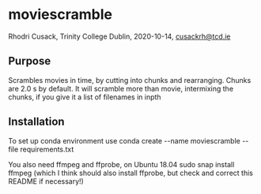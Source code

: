 # moviescramble
Rhodri Cusack, Trinity College Dublin, 2020-10-14, cusackrh@tcd.ie

## Purpose 
Scrambles movies in time, by cutting into chunks and rearranging. Chunks are 2.0 s by default. It will scramble more than movie, intermixing the chunks, if you give it a list of filenames in inpth

## Installation
To set up conda environment use
conda create --name moviescramble --file requirements.txt

You also need ffmpeg and ffprobe, on Ubuntu 18.04 
sudo snap install ffmpeg
(which I think should also install ffprobe, but check and correct this README if necessary!)


